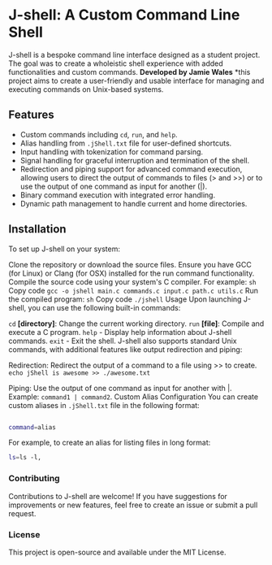 # J-shell: A Custom Command Line Shell
J-shell is a bespoke command line interface designed as a student project. The goal was to create a wholeistic shell experience with added functionalities and custom commands. 
**Developed by Jamie Wales** 
*this project aims to create a user-friendly and usable interface for managing and executing commands on Unix-based systems.

## Features
  - Custom commands including `cd`, `run`, and `help`.
  - Alias handling from `.jShell.txt` file for user-defined shortcuts.
  - Input handling with tokenization for command parsing.
  - Signal handling for graceful interruption and termination of the shell.
  - Redirection and piping support for advanced command execution, allowing users to direct the output of commands to files (> and >>) or to use the output of one command as input for another (|).
  - Binary command execution with integrated error handling.
  - Dynamic path management to handle current and home directories.

## Installation
To set up J-shell on your system:

Clone the repository or download the source files.
Ensure you have GCC (for Linux) or Clang (for OSX) installed for the run command functionality.
Compile the source code using your system's C compiler. For example:
`sh`
Copy code
`gcc -o jshell main.c commands.c input.c path.c utils.c`
Run the compiled program:
`sh`
Copy code
`./jshell`
Usage
Upon launching J-shell, you can use the following built-in commands:

`cd` **[directory]**: Change the current working directory.
`run` **[file]**: Compile and execute a C program.
`help` - Display help information about J-shell commands.
`exit` - Exit the shell.
J-shell also supports standard Unix commands, with additional features like output redirection and piping:

Redirection: Redirect the output of a command to a file using >> to create.
`echo jShell is awesome >> ./awesome.txt`

Piping: Use the output of one command as input for another with |.
Example: `command1 | command2`.
Custom Alias Configuration
You can create custom aliases in `.jShell.txt` file in the following format:

```bash

command=alias

```

For example, to create an alias for listing files in long format:

``` bash
ls=ls -l,
```

### Contributing
Contributions to J-shell are welcome! If you have suggestions for improvements or new features, feel free to create an issue or submit a pull request.

### License
This project is open-source and available under the MIT License.
